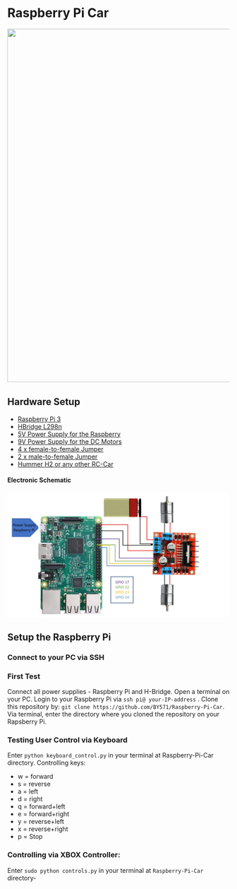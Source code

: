 # Raspberry Pi Car 

<img src="https://github.com/BY571/Raspberry-Pi-Car/blob/master/Images/Car1.JPG" width="600" height="800">


## Hardware Setup

- [Raspberry Pi 3](http://amzn.to/2Cxu0vY)
- [HBridge L298n](http://amzn.to/2lxheqh)
- [5V Power Supply for the Raspberry](http://amzn.to/2ClpPql)
- [9V Power Supply for the DC Motors](http://amzn.to/2zXq9W7)
- [4 x female-to-female Jumper](http://amzn.to/2CA3KBj)
- [2 x male-to-female Jumper](http://amzn.to/2CA3KBj)
- [Hummer H2 or any other RC-Car](http://amzn.to/2lwzks9)

[//]: # (Image References)

[image1]: ./Images/Schaltplan.jpg 
[image2]: ./Images/Final_car.JPG 
[image3]: ./Images/pi3_gpio.png 
[image4]: ./Images/translated.png "Translated"
[image5]: ./Images/Car1.JPG "Warped"
[image6]: ./Images/zoom.png "Zoomed"
[image7]: ./Images/augmenting.png "Augmenting"


#### Electronic Schematic

![image1]

## Setup the Raspberry Pi





### Connect to your PC via SSH


### First Test
Connect all power supplies - Raspberry Pi and H-Bridge. Open a terminal on your PC.
Login to your Raspberry Pi via `ssh pi@ your-IP-address` . Clone this repository by: `git clone https://github.com/BY571/Raspberry-Pi-Car`.
Via terminal, enter the directory where you cloned the repository on your Rapsberry Pi.</b>


### Testing User Control via Keyboard

Enter `python keyboard_control.py` in your terminal at Raspberry-Pi-Car directory.</b>
Controlling keys:
- w = forward
- s = reverse
- a = left
- d = right 
- q = forward+left
- e = forward+right
- y = reverse+left
- x = reverse+right
- p = Stop 

### Controlling via XBOX Controller:
Enter `sudo python controls.py` in your terminal at `Raspberry-Pi-Car` directory-</b>

